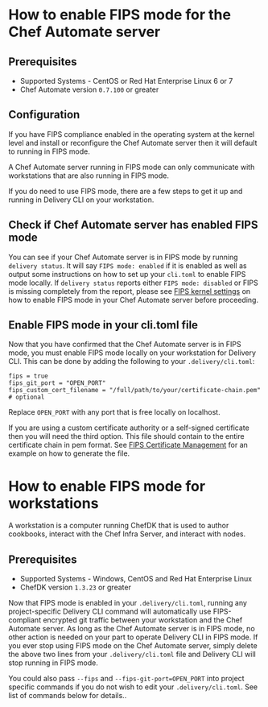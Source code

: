 How to enable FIPS mode for the Chef Automate server
====================================================

Prerequisites
-------------

-   Supported Systems - CentOS or Red Hat Enterprise Linux 6 or 7
-   Chef Automate version `0.7.100` or greater

Configuration
-------------

If you have FIPS compliance enabled in the operating system at the
kernel level and install or reconfigure the Chef Automate server then it
will default to running in FIPS mode.

A Chef Automate server running in FIPS mode can only communicate with
workstations that are also running in FIPS mode.

If you do need to use FIPS mode, there are a few steps to get it up and
running in Delivery CLI on your workstation.

Check if Chef Automate server has enabled FIPS mode
---------------------------------------------------

You can see if your Chef Automate server is in FIPS mode by running
`delivery status`. It will say `FIPS mode: enabled` if it is enabled as
well as output some instructions on how to set up your `cli.toml` to
enable FIPS mode locally. If `delivery status` reports either
`FIPS mode: disabled` or FIPS is missing completely from the report,
please see [FIPS kernel settings](/fips.html#fips-kernel-settings) on
how to enable FIPS mode in your Chef Automate server before proceeding.

Enable FIPS mode in your cli.toml file
--------------------------------------

Now that you have confirmed that the Chef Automate server is in FIPS
mode, you must enable FIPS mode locally on your workstation for Delivery
CLI. This can be done by adding the following to your
`.delivery/cli.toml`:

``` none
fips = true
fips_git_port = "OPEN_PORT"
fips_custom_cert_filename = "/full/path/to/your/certificate-chain.pem" # optional
```

Replace `OPEN_PORT` with any port that is free locally on localhost.

If you are using a custom certificate authority or a self-signed
certificate then you will need the third option. This file should
contain to the entire certificate chain in <span
class="title-ref">pem</span> format. See [FIPS Certificate
Management](/fips#certificate_management) for an example on how to
generate the file.

How to enable FIPS mode for workstations
========================================

A workstation is a computer running ChefDK that is used to author
cookbooks, interact with the Chef Infra Server, and interact with nodes.

Prerequisites
-------------

-   Supported Systems - Windows, CentOS and Red Hat Enterprise Linux
-   ChefDK version `1.3.23` or greater

Now that FIPS mode is enabled in your `.delivery/cli.toml`, running any
project-specific Delivery CLI command will automatically use
FIPS-compliant encrypted git traffic between your workstation and the
Chef Automate server. As long as the Chef Automate server is in FIPS
mode, no other action is needed on your part to operate Delivery CLI in
FIPS mode. If you ever stop using FIPS mode on the Chef Automate server,
simply delete the above two lines from your `.delivery/cli.toml` file
and Delivery CLI will stop running in FIPS mode.

<div class="alert-info">

You could also pass `--fips` and `--fips-git-port=OPEN_PORT` into
project specific commands if you do not wish to edit your
`.delivery/cli.toml`. See list of commands below for details..

</div>